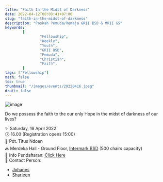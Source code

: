 ```yaml
---
title: "Faith In the Midst of Darkness"
date: 2022-04-12T00:00:41+07:00
slug: "faith-in-the-midst-of-darkness"
description: "Paskah Pemuda/Remaja GRII BSD & MRII GS"
keywords:
        [
                "Fellowship",
                "Weekly",
                "Youth",
                "GRII BSD",
                "Pemuda",
                "Christian",
                "Faith",
        ]
tags: ["Fellowship"]
math: false
toc: true
thumbnail: "/images/events/20220416.jpeg"
draft: false
---
```


![image](/images/events/20220416.jpeg)

Do we possess the faith to the our only Hope in the midst of darkness of our lives?

✨ Saturday, 16 April 2022\
🕓 16.00 (Registration opens 15:00)\
📖 Pdt. Titus Ndoen\
⛪ Merdeka Hall - Ground Floor, [Intermark BSD](https://bit.ly/LokasiIntermark) (500 chairs capacity)\
📝 Info Pendaftaran: [Click Here](https://docs.google.com/forms/d/e/1FAIpQLSe7RbsrSknBNBnVz6-0fmoqG03JVXDMhmNzjLjMNHDLWNz20Q/viewform)\
📱 Contact Person:
- [Johanes](wa.me/6281296968779)
- [Sharleen](wa.me/6281290199606)
